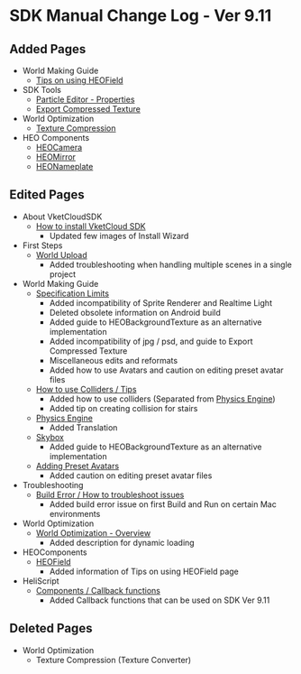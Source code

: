 # SDK Manual Change Log - Ver 9.11

## Added Pages

- World Making Guide
  - [Tips on using HEOField](https://vrhikky.github.io/VketCloudSDK_Documents/9.11/en/WorldMakingGuide/HEOFieldTips.html)
- SDK Tools
  - [Particle Editor - Properties](https://vrhikky.github.io/VketCloudSDK_Documents/9.11/en/particleeditor/pe_about_properties.html)
  - [Export Compressed Texture](https://vrhikky.github.io/VketCloudSDK_Documents/9.11/en/ja/SDKTools/ExportCompressedTexture.html)
- World Optimization
  - [Texture Compression](https://vrhikky.github.io/VketCloudSDK_Documents/9.11/en/WorldOptimization/TextureCompression.html)
- HEO Components
  - [HEOCamera](https://vrhikky.github.io/VketCloudSDK_Documents/9.11/en/HEOComponents/HEOCamera.html)
  - [HEOMirror](https://vrhikky.github.io/VketCloudSDK_Documents/9.11/en/HEOComponents/HEOMirror.html)
  - [HEONameplate](https://vrhikky.github.io/VketCloudSDK_Documents/9.11/en/HEOComponents/HEONameplate.html)

## Edited Pages

- About VketCloudSDK
  - [How to install VketCloud SDK](https://vrhikky.github.io/VketCloudSDK_Documents/9.11/en/AboutVketCloudSDK/SetupSDK_external.html)
    - Updated few images of Install Wizard
- First Steps
  - [World Upload](https://vrhikky.github.io/VketCloudSDK_Documents/9.11/en/FirstStep/WorldUpload.html)
    - Added troubleshooting when handling multiple scenes in a single project
- World Making Guide
  - [Specification Limits](https://vrhikky.github.io/VketCloudSDK_Documents/9.11/en/WorldMakingGuide/UnityGuidelines.html)
    - Added incompatibility of Sprite Renderer and Realtime Light
    - Deleted obsolete information on Android build
    - Added guide to HEOBackgroundTexture as an alternative implementation
    - Added incompatibility of jpg / psd, and guide to Export Compressed Texture
    - Miscellaneous edits and reformats
    - Added how to use Avatars and caution on editing preset avatar files
  - [How to use Colliders / Tips](https://vrhikky.github.io/VketCloudSDK_Documents/9.11/en/WorldMakingGuide/Collider.html)
    - Added how to use colliders (Separated from [Physics Engine](https://vrhikky.github.io/VketCloudSDK_Documents/9.11/en/WorldMakingGuide/PhysicsEngine.html))
    - Added tip on creating collision for stairs
  - [Physics Engine](https://vrhikky.github.io/VketCloudSDK_Documents/9.11/en/WorldMakingGuide/PhysicsEngine.html)
    - Added Translation
  - [Skybox](https://vrhikky.github.io/VketCloudSDK_Documents/9.11/en/WorldMakingGuide/Skybox.html)
    - Added guide to HEOBackgroundTexture as an alternative implementation
  - [Adding Preset Avatars](https://vrhikky.github.io/VketCloudSDK_Documents/9.11/en/ja/WorldMakingGuide/PresetAvatar.html)
    - Added caution on editing preset avatar files
- Troubleshooting
  - [Build Error / How to troubleshoot issues](https://vrhikky.github.io/VketCloudSDK_Documents/9.11/en/troubleshooting/BuildError.html)
    - Added build error issue on first Build and Run on certain Mac environments
- World Optimization
  - [World Optimization - Overview](https://vrhikky.github.io/VketCloudSDK_Documents/9.11/en/WorldMakingGuide/WorldOptimization.html)
    - Added description for dynamic loading
- HEOComponents
  - [HEOField](https://vrhikky.github.io/VketCloudSDK_Documents/9.11/en/HEOComponents/HEOField.html)
    - Added information of Tips on using HEOField page
- HeliScript
  - [Components / Callback functions](https://vrhikky.github.io/VketCloudSDK_Documents/9.11/en/hs/hs_component.html)
    - Added Callback functions that can be used on SDK Ver 9.11

## Deleted Pages

- World Optimization
  - Texture Compression (Texture Converter)
